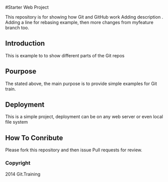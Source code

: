 #Starter Web Project

This repository is for showing how Git and GitHub work
Adding description .  Adding a line for rebasing example, then more changes from myfeature branch too. 

## Introduction
This is example to to show different parts of the Git repos

## Pourpose
The stated above, the main purpose is to provide simple examples for Git train.

## Deployment
This is a simple project, deployment can be on any web server or even local file system

## How To Conribute
Please fork this repository and then issue Pull requests for review.
### Copyright 
2014 Git.Training

